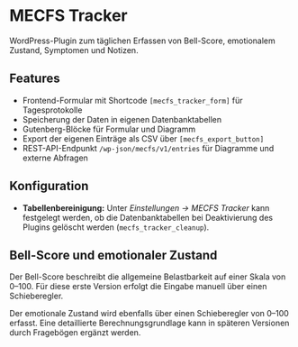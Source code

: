 # MECFS Tracker

WordPress-Plugin zum täglichen Erfassen von Bell-Score, emotionalem Zustand, Symptomen und Notizen.

## Features
- Frontend-Formular mit Shortcode `[mecfs_tracker_form]` für Tagesprotokolle
- Speicherung der Daten in eigenen Datenbanktabellen
- Gutenberg-Blöcke für Formular und Diagramm
- Export der eigenen Einträge als CSV über `[mecfs_export_button]`
- REST-API-Endpunkt `/wp-json/mecfs/v1/entries` für Diagramme und externe Abfragen

## Konfiguration
- **Tabellenbereinigung:** Unter *Einstellungen → MECFS Tracker* kann festgelegt werden, ob die Datenbanktabellen bei Deaktivierung des Plugins gelöscht werden (`mecfs_tracker_cleanup`).

## Bell-Score und emotionaler Zustand
Der Bell-Score beschreibt die allgemeine Belastbarkeit auf einer Skala von 0–100. Für diese erste Version erfolgt die Eingabe manuell über einen Schieberegler.

Der emotionale Zustand wird ebenfalls über einen Schieberegler von 0–100 erfasst. Eine detaillierte Berechnungsgrundlage kann in späteren Versionen durch Fragebögen ergänzt werden.
